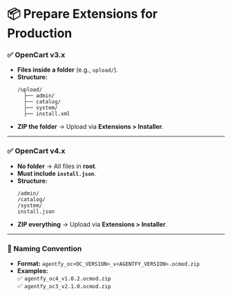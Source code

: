 # 📦 Prepare Extensions for Production  

### ✅ OpenCart v3.x  
- **Files inside a folder** (e.g., `upload/`).  
- **Structure:**  
  ```
  /upload/
    ├── admin/
    ├── catalog/
    ├── system/
    ├── install.xml
  ```
- **ZIP the folder** → Upload via **Extensions > Installer**.  

---

### ✅ OpenCart v4.x  
- **No folder** → All files in **root**.  
- **Must include `install.json`**.  
- **Structure:**  
  ```
  /admin/
  /catalog/
  /system/
  install.json
  ```
- **ZIP everything** → Upload via **Extensions > Installer**.  

---

### 📛 Naming Convention  
- **Format:** `agentfy_oc<OC_VERSION>_v<AGENTFY_VERSION>.ocmod.zip`  
- **Examples:**  
  ✅ `agentfy_oc4_v1.0.2.ocmod.zip`  
  ✅ `agentfy_oc3_v2.1.0.ocmod.zip`